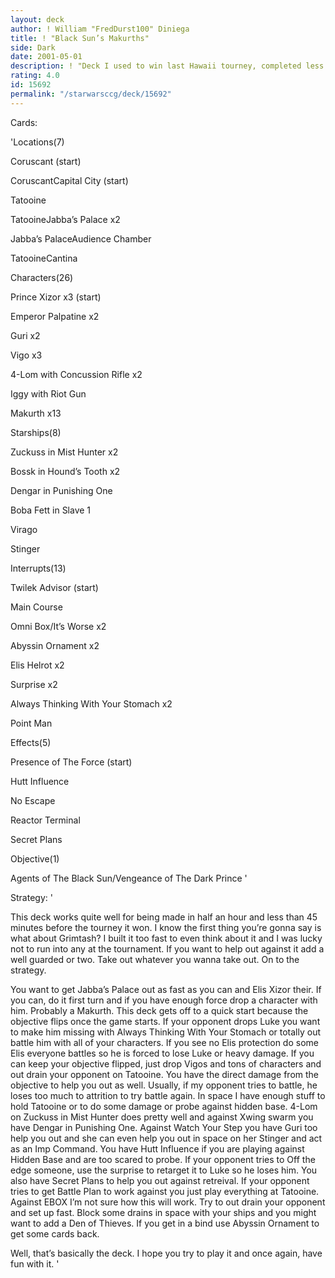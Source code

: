 ```yaml
---
layout: deck
author: ! William "FredDurst100" Diniega
title: ! "Black Sun’s Makurths"
side: Dark
date: 2001-05-01
description: ! "Deck I used to win last Hawaii tourney, completed less than 45 minutes before tourney."
rating: 4.0
id: 15692
permalink: "/starwarsccg/deck/15692"
---
```

Cards: 

'Locations(7)

Coruscant (start)

CoruscantCapital City (start)

Tatooine 

TatooineJabba’s Palace x2

Jabba’s PalaceAudience Chamber

TatooineCantina


Characters(26)

Prince Xizor x3 (start)

Emperor Palpatine x2

Guri x2

Vigo x3

4-Lom with Concussion Rifle x2

Iggy with Riot Gun

Makurth x13


Starships(8)

Zuckuss in Mist Hunter x2

Bossk in Hound’s Tooth x2

Dengar in Punishing One 

Boba Fett in Slave 1

Virago

Stinger


Interrupts(13)

Twilek Advisor (start)

Main Course

Omni Box/It’s Worse x2

Abyssin Ornament x2

Elis Helrot x2

Surprise x2

Always Thinking With Your Stomach x2

Point Man 


Effects(5)

Presence of The Force (start)

Hutt Influence

No Escape

Reactor Terminal

Secret Plans


Objective(1)

Agents of The Black Sun/Vengeance of The Dark Prince '

Strategy: '

This deck works quite well for being made in half an hour and less than 45 minutes before the tourney it won. I know the first thing you’re gonna say is what about Grimtash? I built it too fast to even think about it and I was lucky not to run into any at the tournament. If you want to help out against it add a well guarded or two. Take out whatever you wanna take out. On to the strategy.


You want to get Jabba’s Palace out as fast as you can and Elis Xizor their. If you can, do it first turn and if you have enough force drop a character with him. Probably a Makurth. This deck gets off to a quick start because the objective flips once the game starts. If your opponent drops Luke you want to make him missing with Always Thinking With Your Stomach or totally out battle him with all of your characters. If you see no Elis protection do some Elis everyone battles so he is forced to lose Luke or heavy damage. If you can keep your objective flipped, just drop Vigos and tons of characters and out drain your opponent on Tatooine. You have the direct damage from the objective to help you out as well. Usually, if my opponent tries to battle, he loses too much to attrition to try battle again. In space I have enough stuff to hold Tatooine or to do some damage or probe against hidden base. 4-Lom on Zuckuss in Mist Hunter does pretty well and against Xwing swarm you have Dengar in Punishing One. Against Watch Your Step you have Guri too help you out and she can even help you out in space on her Stinger and act as an Imp Command. You have Hutt Influence if you are playing against Hidden Base and are too scared to probe. If your opponent tries to Off the edge someone, use the surprise to retarget it to Luke so he loses him. You also have Secret Plans to help you out against retreival. If your opponent tries to get Battle Plan to work against you just play everything at Tatooine. Against EBOX I’m not sure how this will work. Try to out drain your opponent and set up fast. Block some drains in space with your ships and you might want to add a Den of Thieves. If you get in a bind use Abyssin Ornament to get some cards back.

Well, that’s basically the deck. I hope you try to play it and once again, have fun with it. '
